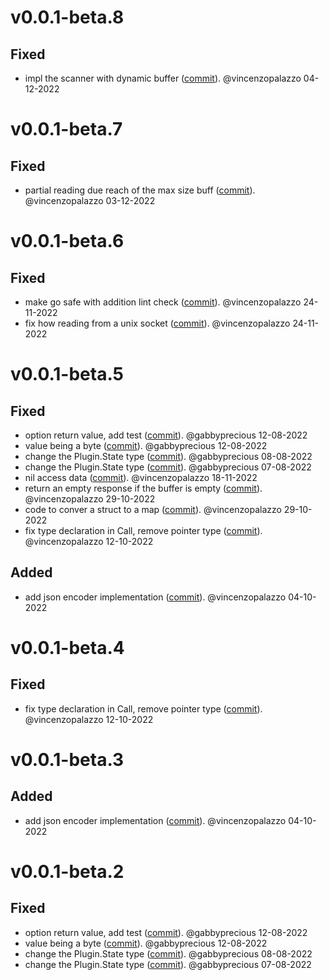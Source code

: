 # v0.0.1-beta.8

## Fixed
- impl the scanner with dynamic buffer ([commit](https://github.com/vincenzopalazzo/cln4go/commit/bd8a8907f39cec7143f0028c00471cab5228bc82)). @vincenzopalazzo 04-12-2022


# v0.0.1-beta.7

## Fixed
- partial reading due reach of the max size buff ([commit](https://github.com/vincenzopalazzo/cln4go/commit/f94fa8209ff440c74303310f9079d5152391588f)). @vincenzopalazzo 03-12-2022

# v0.0.1-beta.6

## Fixed
- make go safe with addition lint check ([commit](https://github.com/vincenzopalazzo/cln4go/commit/1ccd1408b365408bc46e5e2898777f1d08bb8690)). @vincenzopalazzo 24-11-2022
- fix how reading from a unix socket ([commit](https://github.com/vincenzopalazzo/cln4go/commit/bf87d4f6feceec7ce0e6489970c481a029de15ff)). @vincenzopalazzo 24-11-2022

# v0.0.1-beta.5

## Fixed
- option return value, add test ([commit](https://github.com/vincenzopalazzo/cln4go/commit/a59f9a465f10d844980834dd4ea1090fa5ca8e6e)). @gabbyprecious 12-08-2022
- value being a byte ([commit](https://github.com/vincenzopalazzo/cln4go/commit/5724651acfb8923e11bfcd9ac2d624197ccfe6fe)). @gabbyprecious 12-08-2022
- change the Plugin.State type ([commit](https://github.com/vincenzopalazzo/cln4go/commit/7f9e4f1ed63e9e70c4a2b072266e44c826ad9ef7)). @gabbyprecious 08-08-2022
- change the Plugin.State type ([commit](https://github.com/vincenzopalazzo/cln4go/commit/cf258e0ef4b9f30c19e10b0b755e250f6f00eb39)). @gabbyprecious 07-08-2022
- nil access data ([commit](https://github.com/vincenzopalazzo/cln4go/commit/a5be99f6e3f4121708d753990e33f5fa1e2d093b)). @vincenzopalazzo 18-11-2022
- return an empty response if the buffer is empty ([commit](https://github.com/vincenzopalazzo/cln4go/commit/74f2f7d93d0def078470d7cb0c86430bd3a44725)). @vincenzopalazzo 29-10-2022
- code to conver a struct to a map ([commit](https://github.com/vincenzopalazzo/cln4go/commit/17087277873c74cccd817ceebbfba15ce0929ed8)). @vincenzopalazzo 29-10-2022
- fix type declaration in Call, remove pointer type ([commit](https://github.com/vincenzopalazzo/cln4go/commit/5bc91a073182e18b0bcdc87228cc8fdbf0e1c835)). @vincenzopalazzo 12-10-2022

## Added
- add json encoder implementation ([commit](https://github.com/vincenzopalazzo/cln4go/commit/cc8bea295b3ebbdecb129c7674e4fbef5bdeb512)). @vincenzopalazzo 04-10-2022


# v0.0.1-beta.4

## Fixed
- fix type declaration in Call, remove pointer type ([commit](https://github.com/vincenzopalazzo/cln4go/commit/5bc91a073182e18b0bcdc87228cc8fdbf0e1c835)). @vincenzopalazzo 12-10-2022


# v0.0.1-beta.3

## Added
- add json encoder implementation ([commit](https://github.com/vincenzopalazzo/cln4go/commit/cc8bea295b3ebbdecb129c7674e4fbef5bdeb512)). @vincenzopalazzo 04-10-2022


# v0.0.1-beta.2

## Fixed
- option return value, add test ([commit](https://github.com/vincenzopalazzo/cln4go/commit/a59f9a465f10d844980834dd4ea1090fa5ca8e6e)). @gabbyprecious 12-08-2022
- value being a byte ([commit](https://github.com/vincenzopalazzo/cln4go/commit/5724651acfb8923e11bfcd9ac2d624197ccfe6fe)). @gabbyprecious 12-08-2022
- change the Plugin.State type ([commit](https://github.com/vincenzopalazzo/cln4go/commit/7f9e4f1ed63e9e70c4a2b072266e44c826ad9ef7)). @gabbyprecious 08-08-2022
- change the Plugin.State type ([commit](https://github.com/vincenzopalazzo/cln4go/commit/cf258e0ef4b9f30c19e10b0b755e250f6f00eb39)). @gabbyprecious 07-08-2022
